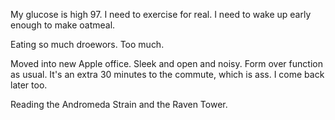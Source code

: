 My glucose is high 97. I need to exercise for real. I need to wake up early enough to make oatmeal.

Eating so much droewors. Too much.

Moved into new Apple office. Sleek and open and noisy. Form over function as usual. It's an extra 30 minutes to the commute, which is ass. I come back later too.

Reading the Andromeda Strain and the Raven Tower.
